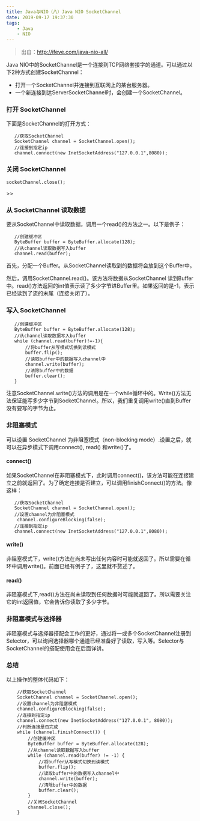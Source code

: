 ```yaml
---
title: Java与NIO（八）Java NIO SocketChannel
date: 2019-09-17 19:37:30 
tags: 
    - Java 
    - NIO
---
```


> 出自：http://ifeve.com/java-nio-all/

Java NIO中的SocketChannel是一个连接到TCP网络套接字的通道。可以通过以下2种方式创建SocketChannel：

- 打开一个SocketChannel并连接到互联网上的某台服务器。
- 一个新连接到达ServerSocketChannel时，会创建一个SocketChannel。

### 打开 SocketChannel ###

下面是SocketChannel的打开方式：

       //获取SocketChannel
       SocketChannel channel = SocketChannel.open();
       //连接到指定ip
       channel.connect(new InetSocketAddress("127.0.0.1",8080));


### 关闭 SocketChannel ###


    socketChannel.close();
<!--more-->>>
### 从 SocketChannel 读取数据 ###

要从SocketChannel中读取数据，调用一个read()的方法之一。以下是例子：

       //创建缓冲区
       ByteBuffer buffer = ByteBuffer.allocate(128);
       //从channel读取数据写入buffer
       channel.read(buffer);

首先，分配一个Buffer。从SocketChannel读取到的数据将会放到这个Buffer中。

然后，调用SocketChannel.read()。该方法将数据从SocketChannel 读到Buffer中。read()方法返回的int值表示读了多少字节进Buffer里。如果返回的是-1，表示已经读到了流的末尾（连接关闭了）。

### 写入 SocketChannel ###

       //创建缓冲区
       ByteBuffer buffer = ByteBuffer.allocate(128);
       //从channel读取数据写入buffer
       while (channel.read(buffer)!=-1){
           //将buffer从写模式切换到读模式
           buffer.flip();
           //读取buffer中的数据写入channel中
           channel.write(buffer);
           //清除buffer中的数据
           buffer.clear();
       }

注意SocketChannel.write()方法的调用是在一个while循环中的。Write()方法无法保证能写多少字节到SocketChannel。所以，我们重复调用write()直到Buffer没有要写的字节为止。


### 非阻塞模式 ###

可以设置 SocketChannel 为非阻塞模式（non-blocking mode）.设置之后，就可以在异步模式下调用connect(), read() 和write()了。

#### connect() ####
如果SocketChannel在非阻塞模式下，此时调用connect()，该方法可能在连接建立之前就返回了。为了确定连接是否建立，可以调用finishConnect()的方法。像这样：


       //获取SocketChannel
       SocketChannel channel = SocketChannel.open();
       //设置channel为非阻塞模式
        channel.configureBlocking(false);
       //连接到指定ip
       channel.connect(new InetSocketAddress("127.0.0.1",8080));

#### write() ####

非阻塞模式下，write()方法在尚未写出任何内容时可能就返回了。所以需要在循环中调用write()。前面已经有例子了，这里就不赘述了。

#### read() ####

非阻塞模式下,read()方法在尚未读取到任何数据时可能就返回了。所以需要关注它的int返回值，它会告诉你读取了多少字节。

### 非阻塞模式与选择器 ###

非阻塞模式与选择器搭配会工作的更好，通过将一或多个SocketChannel注册到Selector，可以询问选择器哪个通道已经准备好了读取，写入等。Selector与SocketChannel的搭配使用会在后面详讲。



### 总结 ###

以上操作的整体代码如下：

        //获取SocketChannel
        SocketChannel channel = SocketChannel.open();
        //设置channel为非阻塞模式
        channel.configureBlocking(false);
        //连接到指定ip
        channel.connect(new InetSocketAddress("127.0.0.1", 8080));
        //判断连接是否完成
        while (channel.finishConnect()) {
            //创建缓冲区
            ByteBuffer buffer = ByteBuffer.allocate(128);
            //从channel读取数据写入buffer
            while (channel.read(buffer) != -1) {
                //将buffer从写模式切换到读模式
                buffer.flip();
                //读取buffer中的数据写入channel中
                channel.write(buffer);
                //清除buffer中的数据
                buffer.clear();
            }
            //关闭SocketChannel
            channel.close();
        }
